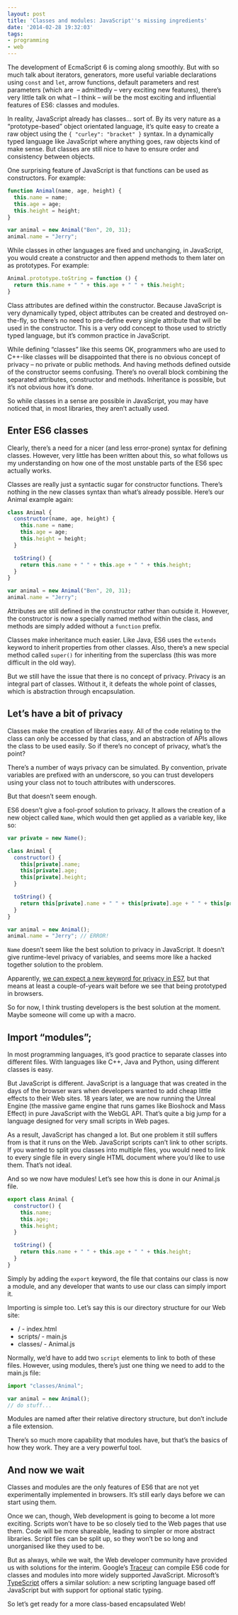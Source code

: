 ```yaml
---
layout: post
title: 'Classes and modules: JavaScript''s missing ingredients'
date: '2014-02-28 19:32:03'
tags:
- programming
- web
---
```


The development of EcmaScript 6 is coming along smoothly. But with so much talk about iterators, generators, more useful variable declarations using `const` and `let`, arrow functions, default parameters and rest parameters (which are  – admittedly – very exciting new features), there’s very little talk on what – I think – will be the most exciting and influential features of ES6: classes and modules.

In reality, JavaScript already has classes… sort of. By its very nature as a “prototype-based” object orientated language, it’s quite easy to create a raw object using the `{ "curley": "bracket" }` syntax. In a dynamically typed language like JavaScript where anything goes, raw objects kind of make sense. But classes are still nice to have to ensure order and consistency between objects.

One surprising feature of JavaScript is that functions can be used as constructors. For example:

```javascript
function Animal(name, age, height) {
  this.name = name;
  this.age = age;
  this.height = height;
}

var animal = new Animal("Ben", 20, 31);
animal.name = "Jerry";
```

While classes in other languages are fixed and unchanging, in JavaScript, you would create a constructor and then append methods to them later on as prototypes. For example:

```javascript
Animal.prototype.toString = function () {
  return this.name + " " + this.age + " " + this.height;
}
```

Class attributes are defined within the constructor. Because JavaScript is very dynamically typed, object attributes can be created and destroyed on-the-fly, so there’s no need to pre-define every single attribute that will be used in the constructor. This is a very odd concept to those used to strictly typed language, but it’s common practice in JavaScript.

While defining “classes” like this seems OK, programmers who are used to C++-like classes will be disappointed that there is no obvious concept of privacy – no private or public methods. And having methods defined outside of the constructor seems confusing. There’s no overall block combining the separated attributes, constructor and methods. Inheritance is possible, but it’s not obvious how it’s done.

So while classes in a sense are possible in JavaScript, you may have noticed that, in most libraries, they aren’t actually used.


## Enter ES6 classes

Clearly, there’s a need for a nicer (and less error-prone) syntax for defining classes. However, very little has been written about this, so what follows us my understanding on how one of the most unstable parts of the ES6 spec actually works.

Classes are really just a syntactic sugar for constructor functions. There’s nothing in the new classes syntax than what’s already possible. Here’s our Animal example again:

```javascript
class Animal {
  constructor(name, age, height) {
    this.name = name;
    this.age = age;
    this.height = height;
  }

  toString() {
    return this.name + " " + this.age + " " + this.height;
  }
}

var animal = new Animal("Ben", 20, 31);
animal.name = "Jerry";
```

Attributes are still defined in the constructor rather than outside it. However, the constructor is now a specially named method within the class, and methods are simply added without a `function` prefix.

Classes make inheritance much easier. Like Java, ES6 uses the `extends` keyword to inherit properties from other classes. Also, there’s a new special method called `super()` for inheriting from the superclass (this was more difficult in the old way).

But we still have the issue that there is no concept of privacy. Privacy is an integral part of classes. Without it, it defeats the whole point of classes, which is abstraction through encapsulation.


## Let’s have a bit of privacy

Classes make the creation of libraries easy. All of the code relating to the class can only be accessed by that class, and an abstraction of APIs allows the class to be used easily. So if there’s no concept of privacy, what’s the point?

There’s a number of ways privacy can be simulated. By convention, private variables are prefixed with an underscore, so you can trust developers using your class not to touch attributes with underscores.

But that doesn’t seem enough.

ES6 doesn’t give a fool-proof solution to privacy. It allows the creation of a new object called `Name`, which would then get applied as a variable key, like so:

```javascript
var private = new Name();

class Animal {
  constructor() {
    this[private].name;
    this[private].age;
    this[private].height;
  }

  toString() {
    return this[private].name + " " + this[private].age + " " + this[private].height;
  }
}

var animal = new Animal();
animal.name = "Jerry"; // ERROR!
```

`Name` doesn’t seem like the best solution to privacy in JavaScript. It doesn’t give runtime-level privacy of variables, and seems more like a hacked together solution to the problem.

Apparently, [we can expect a new keyword for privacy in ES7](http://esdiscuss.org/topic/es6-problem-with-private-name-objects-syntax#content-1), but that means at least a couple-of-years wait before we see that being prototyped in browsers.

So for now, I think trusting developers is the best solution at the moment. Maybe someone will come up with a macro.


## Import “modules”;

In most programming languages, it’s good practice to separate classes into different files. With languages like C++, Java and Python, using different classes is easy.

But JavaScript is different. JavaScript is a language that was created in the days of the browser wars when developers wanted to add cheap little effects to their Web sites. 18 years later, we are now running the Unreal Engine (the massive game engine that runs games like Bioshock and Mass Effect) in pure JavaScript with the WebGL API. That’s quite a big jump for a language designed for very small scripts in Web pages.

As a result, JavaScript has changed a lot. But one problem it still suffers from is that it runs on the Web. JavaScript scripts can’t link to other scripts. If you wanted to split you classes into multiple files, you would need to link to every single file in every single HTML document where you’d like to use them. That’s not ideal.

And so we now have modules! Let’s see how this is done in our Animal.js file.

```javascript
export class Animal {
  constructor() {
    this.name;
    this.age;
    this.height;
  }

  toString() {
    return this.name + " " + this.age + " " + this.height;
  }
}
```

Simply by adding the `export` keyword, the file that contains our class is now a module, and any developer that wants to use our class can simply import it.

Importing is simple too. Let’s say this is our directory structure for our Web site:

- / - index.html
- scripts/ - main.js
- classes/ - Animal.js

Normally, we’d have to add two `script` elements to link to both of these files. However, using modules, there’s just one thing we need to add to the main.js file:

```javascript
import "classes/Animal";

var animal = new Animal();
// do stuff...
```

Modules are named after their relative directory structure, but don’t include a file extension.

There’s so much more capability that modules have, but that’s the basics of how they work. They are a very powerful tool.


## And now we wait

Classes and modules are the only features of ES6 that are not yet experimentally implemented in browsers. It’s still early days before we can start using them.

Once we can, though, Web development is going to become a lot more exciting. Scripts won’t have to be so closely tied to the Web pages that use them. Code will be more shareable, leading to simpler or more abstract libraries. Script files can be split up, so they won’t be so long and unorganised like they used to be.

But as always, while we wait, the Web developer community have provided us with solutions for the interim. Google’s [Traceur](https://github.com/google/traceur-compiler/) can compile ES6 code for classes and modules into more widely supported JavaScript. Microsoft’s [TypeScript](http://www.typescriptlang.org/) offers a similar solution: a new scripting language based off JavaScript but with support for optional static typing.

So let’s get ready for a more class-based encapsulated Web!
